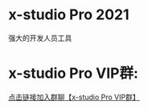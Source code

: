 # x-studio Pro 2021
 强大的开发人员工具


# x-studio Pro VIP群:
[点击链接加入群聊【x-studio Pro VIP群】](https://jq.qq.com/?_wv=1027&k=F10LQSJt)
